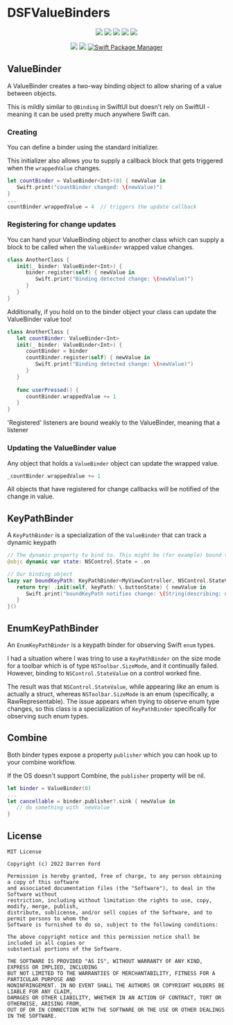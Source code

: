 # DSFValueBinders

<p align="center">
    <img src="https://img.shields.io/github/v/tag/dagronf/DSFValueBinders" />
    <img src="https://img.shields.io/badge/macOS-10.12+-red" />
    <img src="https://img.shields.io/badge/iOS-13+-blue" />
    <img src="https://img.shields.io/badge/tvOS-13+-orange" />
    <img src="https://img.shields.io/badge/mac Catalyst-supported-green" />
</p>

<p align="center">
    <img src="https://img.shields.io/badge/Swift-5.3-orange.svg" />
    <img src="https://img.shields.io/badge/License-MIT-lightgrey" />
    <a href="https://swift.org/package-manager">
        <img src="https://img.shields.io/badge/spm-compatible-brightgreen.svg?style=flat" alt="Swift Package Manager" />
    </a>
</p>

## ValueBinder

A ValueBinder creates a two-way binding object to allow sharing of a value between objects.

This is mildly similar to `@Binding` in SwiftUI but doesn't rely on SwiftUI - meaning it can be used pretty much anywhere Swift can.

### Creating

You can define a binder using the standard initializer.

This initializer also allows you to supply a callback block that gets triggered when the `wrappedValue` changes.

```swift
let countBinder = ValueBinder<Int>(0) { newValue in
   Swift.print("countBinder changed: \(newValue)")
}
...
countBinder.wrappedValue = 4  // triggers the update callback
```

### Registering for change updates

You can hand your ValueBinding object to another class which can supply a block to be called when the `ValueBinder` wrapped value changes.

```swift
class AnotherClass {
   init(_ binder: ValueBinder<Int>) {
      binder.register(self) { newValue in
         Swift.print("Binding detected change: \(newValue)")
      }
   }
}
```

Additionally, if you hold on to the binder object your class can update the ValueBinder value too!

```swift
class AnotherClass {
   let countBinder: ValueBinder<Int> 
   init(_ binder: ValueBinder<Int>) {
      countBinder = binder
      countBinder.register(self) { newValue in
         Swift.print("Binding detected change: \(newValue)")
      }
   }
   
   func userPressed() {
      countBinder.wrappedValue += 1
   }
}
```

'Registered' listeners are bound weakly to the ValueBinder, meaning that a listener 

### Updating the ValueBinder value

Any object that holds a `ValueBinder` object can update the wrapped value. 

```swift
_countBinder.wrappedValue += 1
```

All objects that have registered for change callbacks will be notified of the change in value.

## KeyPathBinder

A `KeyPathBinder` is a specialization of the `ValueBinder` that can track a dynamic keypath

```swift
// The dynamic property to bind to. This might be (for example) bound to a control from interface builder.
@objc dynamic var state: NSControl.State = .on

// Our binding object
lazy var boundKeyPath: KeyPathBinder<MyViewController, NSControl.StateValue> = {
   return try! .init(self, keyPath: \.buttonState) { newValue in
      Swift.print("boundKeyPath notifies change: \(String(describing: newValue))")
   }
}()
```

## EnumKeyPathBinder

An `EnumKeyPathBinder` is a keypath binder for observing Swift `enum` types.

I had a situation where I was tring to use a `KeyPathBinder` on the size mode for a toolbar which is of type 
`NSToolbar.SizeMode`, and it continually failed. However, binding to `NSControl.StateValue` on a control worked fine.

The result was that `NSControl.StateValue`, while appearing _like_ an enum is actually a struct, whereas `NSToolbar.SizeMode`
is an enum (specifically, a RawRepresentable).  The issue appears when trying to observe enum type changes, so this class
is a specialization of `KeyPathBinder` specifically for observing such enum types.

## Combine

Both binder types expose a property `publisher` which you can hook up to your combine workflow.

If the OS doesn't support Combine, the `publisher` property will be nil.

```swift
let binder = ValueBinder(0) 
...
let cancellable = binder.publisher?.sink { newValue in
   // do something with `newValue`
}
```

## License

```
MIT License

Copyright (c) 2022 Darren Ford

Permission is hereby granted, free of charge, to any person obtaining a copy of this software
and associated documentation files (the "Software"), to deal in the Software without
restriction, including without limitation the rights to use, copy, modify, merge, publish,
distribute, sublicense, and/or sell copies of the Software, and to permit persons to whom the
Software is furnished to do so, subject to the following conditions:

The above copyright notice and this permission notice shall be included in all copies or
substantial portions of the Software.

THE SOFTWARE IS PROVIDED "AS IS", WITHOUT WARRANTY OF ANY KIND, EXPRESS OR IMPLIED, INCLUDING
BUT NOT LIMITED TO THE WARRANTIES OF MERCHANTABILITY, FITNESS FOR A PARTICULAR PURPOSE AND
NONINFRINGEMENT. IN NO EVENT SHALL THE AUTHORS OR COPYRIGHT HOLDERS BE LIABLE FOR ANY CLAIM,
DAMAGES OR OTHER LIABILITY, WHETHER IN AN ACTION OF CONTRACT, TORT OR OTHERWISE, ARISING FROM,
OUT OF OR IN CONNECTION WITH THE SOFTWARE OR THE USE OR OTHER DEALINGS IN THE SOFTWARE.
```
